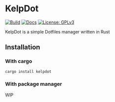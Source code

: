 # KelpDot

[![Build](https://img.shields.io/github/workflow/status/Woomy4680-exe/Kelp/Linux?style=for-the-badge)](https://github.com/Woomy4680-exe/kelp/actions)
[![Docs](https://img.shields.io/badge/Docs-V2.0.1-blue?style=for-the-badge)](https://woomy4680-exe.github.io/kelp-docs/)
[![License: GPLv3](https://img.shields.io/badge/License-GPLV3-blue?style=for-the-badge)](http://www.gnu.org/licenses/gpl-3.0)

KelpDot is a simple Dotfiles manager written in Rust

## Installation

### With cargo

```bash
cargo install kelpdot
```

### With package manager

WIP
